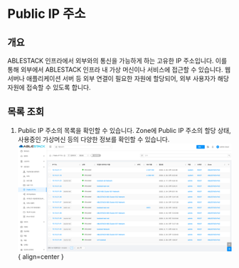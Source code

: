 
# Public IP 주소

## 개요
ABLESTACK 인프라에서 외부와의 통신을 가능하게 하는 고유한 IP 주소입니다. 이를 통해 외부에서 ABLESTACK 인프라 내 가상 머신이나 서비스에 접근할 수 있습니다. 웹 서버나 애플리케이션 서버 등 외부 연결이 필요한 자원에 할당되어, 외부 사용자가 해당 자원에 접속할 수 있도록 합니다.

## 목록 조회

1. Public IP 주소의 목록을 확인할 수 있습니다.
    Zone에 Public IP 주소의 할당 상태, 사용중인 가상머신 등의 다양한 정보를 확인할 수 있습니다.
    ![Public IP 주소 목록 조회](../../assets/images/admin-guide/mold/network/publicip/publicip-list.png){ align=center }
